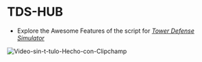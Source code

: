 # TDS-HUB
+ Explore the Awesome Features of the script for [*Tower Defense Simulator*](https://www.roblox.com/games/3260590327/Tower-Defense-Simulator "Heading link")
<img src="https://i.ibb.co/h945c1f/Video-sin-t-tulo-Hecho-con-Clipchamp.gif" alt="Video-sin-t-tulo-Hecho-con-Clipchamp" border="0">
